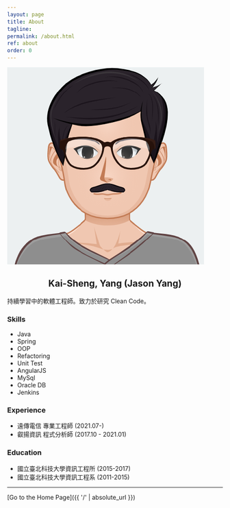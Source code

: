 ```yaml
---
layout: page
title: About
tagline: 
permalink: /about.html
ref: about
order: 0
---
```


![profile](/assets/image/profile.png?style=center&size=medium)


<h2 style="text-align: center;">Kai-Sheng, Yang (Jason Yang)</h2>

持續學習中的軟體工程師。致力於研究 Clean Code。

### Skills
- Java
- Spring
- OOP
- Refactoring
- Unit Test
- AngularJS
- MySql
- Oracle DB
- Jenkins

### Experience
- 遠傳電信 專業工程師 (2021.07-)
- 叡揚資訊 程式分析師 (2017.10 - 2021.01)

### Education
- 國立臺北科技大學資訊工程所 (2015-2017)
- 國立臺北科技大學資訊工程系 (2011-2015)

------

[Go to the Home Page]({{ '/' | absolute_url }})
